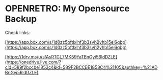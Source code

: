OPENRETRO: My Opensource Backup
===============================

Check links:

[https://app.box.com/s/1d0zz5bftlxlhf3b3svh2yhb15el6qbp](https://app.box.com/s/1d0zz5bftlxlhf3b3svh2yhb15el6qbp)
 
[https://1drv.ms/u/s!AsRTGL7MK59YaTBnGyi56ldDZLE](https://onedrive.live.com/?cid=589f2bccbe1853c4&id=589F2BCCBE1853C4%21105&authkey=%21ADBnGyi56ldDZLE) 
